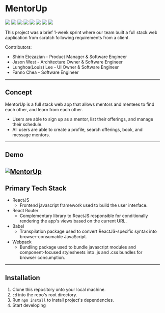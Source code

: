 # MentorUp
<img src="https://img.shields.io/badge/JavaScript-323330?style=for-the-badge&logo=javascript&logoColor=F7DF1E" /> <img src="https://img.shields.io/badge/React_Router-CA4245?style=for-the-badge&logo=react-router&logoColor=white" /> <img src="https://img.shields.io/badge/React-20232A?style=for-the-badge&logo=react&logoColor=61DAFB" /> <img src="https://img.shields.io/badge/Node.js-339933?style=for-the-badge&logo=nodedotjs&logoColor=white" /> <img src="https://img.shields.io/badge/Express.js-000000?style=for-the-badge&logo=express&logoColor=white" /> <img src="https://img.shields.io/badge/Webpack-8DD6F9?style=for-the-badge&logo=Webpack&logoColor=white" /> <img src="https://img.shields.io/badge/HTML5-E34F26?style=for-the-badge&logo=html5&logoColor=white" /> <img src="https://img.shields.io/badge/MySQL-005C84?style=for-the-badge&logo=mysql&logoColor=white" />

This project was a brief 1-week sprint where our team built a full stack web application from scratch following requirements from a client. 

Contributors:

- Shirin Etezazian - Product Manager & Software Engineer
- Jason West - Architecture Owner & Software Engineer
- Lunghoa(Louis) Lee - UI Owner & Software Engineer
- Fanno Chea - Software Engineer
---

## Concept

MentorUp is a full stack web app that allows mentors and mentees to find each other, and learn from each other.

- Users are able to sign up as a mentor, list their offerings, and manage their schedule.
- All users are able to create a profile, search offerings, book, and message mentors.
---

## Demo
[![MentorUp](http://img.youtube.com/vi/HLhvpfoR7Nc/0.jpg)](https://www.youtube.com/watch?v=HLhvpfoR7Nc "MentorUp Demo Video")
---

## Primary Tech Stack
- ReactJS
  - Frontend javascript framework used to build the user interface.
- React Router
  - Complementary library to ReactJS responsible for conditionally rendering the app's views based on the current URL.
- Babel
  - Transpilation package used to convert ReactJS-specific syntax into browser-consumable JavaScript.
- Webpack
  - Bundling package used to bundle javascript modules and component-focused stylesheets into .js and .css bundles for browser consumption.
---

## Installation
1. Clone this repository onto your local machine.
2. `cd` into the repo's root directory.
3. Run `npm install` to install project's dependencies.
4. Start developing

